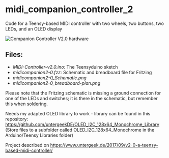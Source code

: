 # midi_companion_controller_2
Code for a Teensy-based MIDI controller with two wheels, two buttons, two LEDs, and an OLED display

![Companion Controller V2.0 hardware](https://www.untergeek.de/wp-content/uploads/2017/08/20170823_071628-560x315.jpg)

## Files:
- *MIDI-Controller-v2.0.ino:* The Teensyduino sketch
- *midicompanion2-0.fzz:* Schematic and breadboard file for Fritzing
- *midicompanion2-0_Schematic.png*
- *midicompanion2-0_breadboard-plan.png*

Please note that the Fritzing schematic is missing a ground connection for one of the LEDs and switches; it is there in the schematic, but remember this when soldering. 

Needs my adapted OLED library to work - library can be found in this repository: 
https://github.com/untergeekDE/OLED_I2C_128x64_Monochrome_Library
(Store files to a subfolder called OLED_I2C_128x64_Monochrome in the Arduino/Teensy Libraries folder)

Project described on https://www.untergeek.de/2017/09/v2-0-a-teensy-based-midi-controller/
